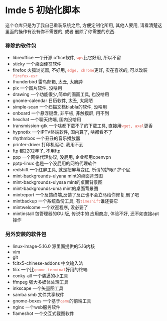 <style>code {color: #e3695f!important;}</style>
# lmde 5 初始化脚本

这个仓库只是为了我自己重装系统之后, 方便定制化所用,   其他人要用, 请看清楚这里面的操作有没有你不需要的, 或者 删除了你需要的东西.


### 移除的软件包

- libreoffice 一个开源 office软件, `wps`比它好用, 所以不留
- sticky 一个桌面便签软件
- firefox   火狐浏览器, 不好用, `edge, chrome`更好, 实在喜欢的, 可以改装`firefox-esr`
- thunderbird   雷鸟邮箱, 太丑, 太臃肿
- pix 一个图片软件, 没啥用
- drawing   一个功能很少,简单的画画工具, 也没啥用
- gnome-calendar   日历软件, 太丑, 太简陋
- simple-scan  一个扫描文档blabla的软件, 没啥用
- onboard  一个悬浮键盘, 非平板, 非触摸屏, 用不到
- hexchat  一个聊天终端, 国内没啥用
- transmission-gtk  一个啥都下载不了的下载工具, 直接用`wget, axel`更香
- hypnotix  一个IPTV终端软件, 国内算了, 啥都看不了
- rhythmbox  一个丑丑的音乐播放器
- printer-driver 打印机驱动, 我用不到
- ftp 都2202年了, 不用ftp
- ppp 一个网络代理协议, 没屁用, 企业都用openvpn
- pptp-linux 也是一个没屁用的网络代理软件
- redshift   一个红屏工具, 就是把屏幕变红, 所谓的护眼? 护个屁
- mint-backgrounds-ulyana  mint的桌面背景图
- mint-backgrounds-ulyssa   mint的桌面背景图
- mint-backgrounds-uma   mint的桌面背景图
- mintreport   一个反馈终端,反馈了反正也不会立马给你修复,删了吧
- mintbackup   一个系统备份工具, 有`timeshift`谁还要它
- mintwelcome  一个欢迎程序, 没必要了
- mintinstall  包管理器的GUI版, 传说中的 应用商店, 体验不好, 还不如直接apt操作


### 另外安装的软件包

- linux-image-5.16.0  源里面提供的5.16内核
- vim   
- git  
- fcitx5-chinese-addons  中文输入法
- tilix     一个比`gnome-terminal`好用的终端
- conky-all    一个装逼的小工具
- ffmpeg   强大多媒体处理工具
- inkscape   一个矢量图工具
- samba   smb 文件共享软件
- gnome-boxes    一个基于`qemu`的前端工具
- nginx    一个web服务软件
- flameshot       一个交互式截图软件